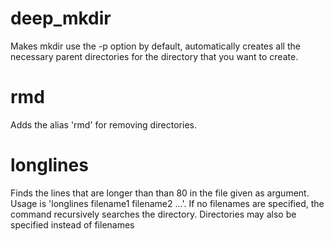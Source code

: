 # deep_mkdir
Makes mkdir use the -p option by default, automatically creates all the necessary parent directories for the directory that you want to create.

# rmd
Adds the alias 'rmd' for removing directories.

# longlines
Finds the lines that are longer than than 80 in the file given as argument. Usage is 'longlines filename1 filename2 ...'. If no filenames are specified, the command recursively searches the directory. Directories may also be specified instead of filenames
